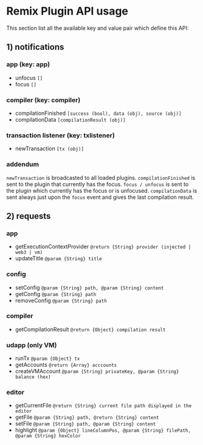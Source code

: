 Remix Plugin API usage
======================

This section list all the available key and value pair which define this API:

## 1) notifications

### app (key: app)
 
 - unfocus `[]`
 - focus `[]`

### compiler (key: compiler)

 - compilationFinished `[success (bool), data (obj), source (obj)]`
 - compilationData `[compilationResult (obj)]`
 
### transaction listener (key: txlistener)

 - newTransaction `[tx (obj)]`

### addendum
 
`newTransaction` is broadcasted to all loaded plugins.
`compilationFinished` is sent to the plugin that currently has the focus.
`focus / unfocus` is sent to the plugin which currently has the focus or is unfocused.
`compilationData` is sent always just upon the `focus` event and gives the last compilation result.

## 2) requests

### app

 - getExecutionContextProvider `@return {String} provider (injected | web3 | vm)`
 - updateTitle `@param {String} title`
 
### config

 - setConfig `@param {String} path, @param {String} content`
 - getConfig `@param {String} path`
 - removeConfig `@param {String} path`

### compiler
 - getCompilationResult `@return {Object} compilation result`

### udapp (only VM)
 - runTx `@param {Object} tx`
 - getAccounts `@return {Array} acccounts`
 - createVMAccount `@param {String} privateKey, @param {String} balance (hex)`

### editor
 - getCurrentFile `@return {String} current file path displayed in the editor`
 - getFile `@param {String} path, @return {String} content`
 - setFile `@param {String} path, @param {String} content`
 - highlight `@param {Object} lineColumnPos, @param {String} filePath, @param {String} hexColor `
 
 
 


